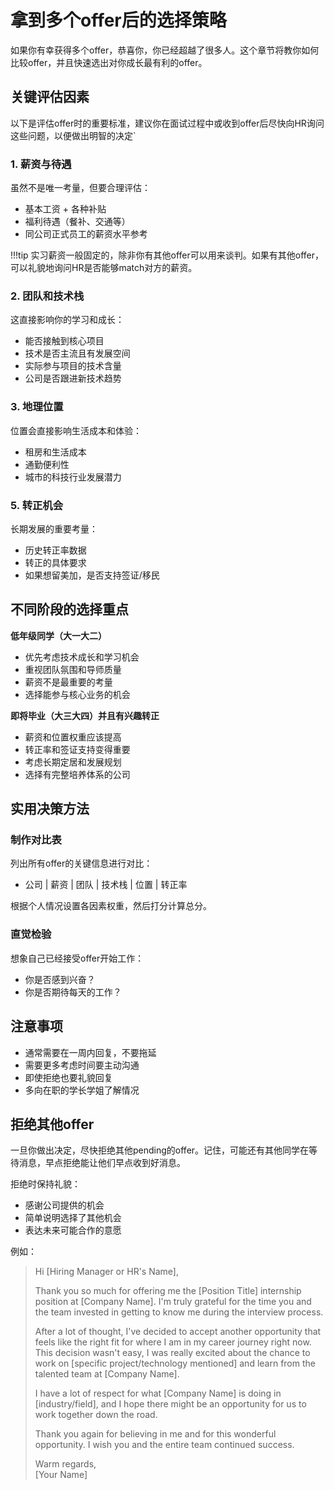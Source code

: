 # 拿到多个offer后的选择策略

如果你有幸获得多个offer，恭喜你，你已经超越了很多人。这个章节将教你如何比较offer，并且快速选出对你成长最有利的offer。

## 关键评估因素

以下是评估offer时的重要标准，建议你在面试过程中或收到offer后尽快向HR询问这些问题，以便做出明智的决定`
### 1. 薪资与待遇

虽然不是唯一考量，但要合理评估：

- 基本工资 + 各种补贴
- 福利待遇（餐补、交通等）
- 同公司正式员工的薪资水平参考

!!!tip 
	实习薪资一般固定的，除非你有其他offer可以用来谈判。如果有其他offer，可以礼貌地询问HR是否能够match对方的薪资。

### 2. 团队和技术栈

这直接影响你的学习和成长：

- 能否接触到核心项目
- 技术是否主流且有发展空间
- 实际参与项目的技术含量
- 公司是否跟进新技术趋势

### 3. 地理位置

位置会直接影响生活成本和体验：

- 租房和生活成本
- 通勤便利性
- 城市的科技行业发展潜力

### 5. 转正机会

长期发展的重要考量：

- 历史转正率数据
- 转正的具体要求
- 如果想留美加，是否支持签证/移民

## 不同阶段的选择重点

**低年级同学（大一大二）**

- 优先考虑技术成长和学习机会
- 重视团队氛围和导师质量
- 薪资不是最重要的考量
- 选择能参与核心业务的机会

**即将毕业（大三大四）并且有兴趣转正**

- 薪资和位置权重应该提高
- 转正率和签证支持变得重要
- 考虑长期定居和发展规划
- 选择有完整培养体系的公司

## 实用决策方法

### 制作对比表

列出所有offer的关键信息进行对比：

- 公司 | 薪资 | 团队 | 技术栈 | 位置 | 转正率

根据个人情况设置各因素权重，然后打分计算总分。

### 直觉检验

想象自己已经接受offer开始工作：

- 你是否感到兴奋？
- 你是否期待每天的工作？

## 注意事项

- 通常需要在一周内回复，不要拖延
- 需要更多考虑时间要主动沟通
- 即使拒绝也要礼貌回复
- 多向在职的学长学姐了解情况

## 拒绝其他offer

一旦你做出决定，尽快拒绝其他pending的offer。记住，可能还有其他同学在等待消息，早点拒绝能让他们早点收到好消息。

拒绝时保持礼貌：

- 感谢公司提供的机会
- 简单说明选择了其他机会
- 表达未来可能合作的意愿

例如：

> Hi [Hiring Manager or HR's Name],
> 
> Thank you so much for offering me the [Position Title] internship position at [Company Name]. I'm truly grateful for the time you and the team invested in getting to know me during the interview process.
> 
> After a lot of thought, I've decided to accept another opportunity that feels like the right fit for where I am in my career journey right now. This decision wasn't easy, I was really excited about the chance to work on [specific project/technology mentioned] and learn from the talented team at [Company Name].
> 
> I have a lot of respect for what [Company Name] is doing in [industry/field], and I hope there might be an opportunity for us to work together down the road.
> 
> Thank you again for believing in me and for this wonderful opportunity. I wish you and the entire team continued success.
> 
> Warm regards,  
> [Your Name]